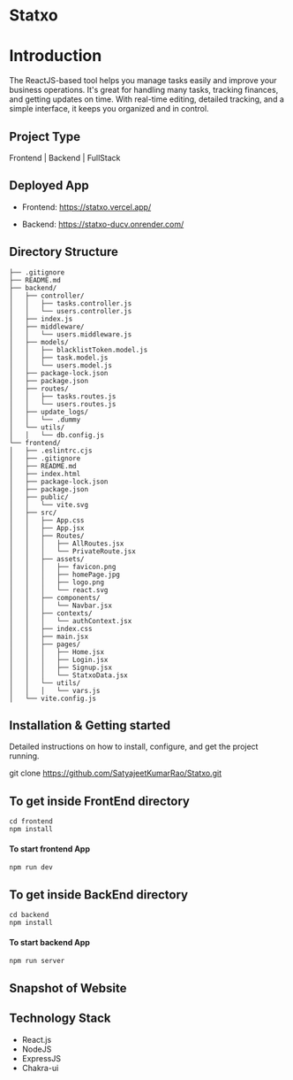 # Statxo

# Introduction

The ReactJS-based tool helps you manage tasks easily and improve your business operations. It's great for handling many tasks, tracking finances, and getting updates on time. With real-time editing, detailed tracking, and a simple interface, it keeps you organized and in control.

## Project Type

Frontend | Backend | FullStack

## Deployed App

- Frontend: https://statxo.vercel.app/

- Backend: https://statxo-ducv.onrender.com/

## Directory Structure

```
├── .gitignore
├── README.md
├── backend/
│   ├── controller/
│   │   ├── tasks.controller.js
│   │   └── users.controller.js
│   ├── index.js
│   ├── middleware/
│   │   └── users.middleware.js
│   ├── models/
│   │   ├── blacklistToken.model.js
│   │   ├── task.model.js
│   │   └── users.model.js
│   ├── package-lock.json
│   ├── package.json
│   ├── routes/
│   │   ├── tasks.routes.js
│   │   └── users.routes.js
│   ├── update_logs/
│   │   └── .dummy
│   └── utils/
│   │   └── db.config.js
└── frontend/
│   ├── .eslintrc.cjs
│   ├── .gitignore
│   ├── README.md
│   ├── index.html
│   ├── package-lock.json
│   ├── package.json
│   ├── public/
│   │   └── vite.svg
│   ├── src/
│   │   ├── App.css
│   │   ├── App.jsx
│   │   ├── Routes/
│   │   │   ├── AllRoutes.jsx
│   │   │   └── PrivateRoute.jsx
│   │   ├── assets/
│   │   │   ├── favicon.png
│   │   │   ├── homePage.jpg
│   │   │   ├── logo.png
│   │   │   └── react.svg
│   │   ├── components/
│   │   │   └── Navbar.jsx
│   │   ├── contexts/
│   │   │   └── authContext.jsx
│   │   ├── index.css
│   │   ├── main.jsx
│   │   ├── pages/
│   │   │   ├── Home.jsx
│   │   │   ├── Login.jsx
│   │   │   ├── Signup.jsx
│   │   │   └── StatxoData.jsx
│   │   └── utils/
│   │   │   └── vars.js
│   └── vite.config.js

```

## Installation & Getting started

Detailed instructions on how to install, configure, and get the project running.

git clone https://github.com/SatyajeetKumarRao/Statxo.git

## To get inside FrontEnd directory

```
cd frontend
npm install
```

#### To start frontend App

```
npm run dev
```

## To get inside BackEnd directory

```
cd backend
npm install
```

#### To start backend App

```
npm run server
```

## Snapshot of Website

## Technology Stack

- React.js
- NodeJS
- ExpressJS
- Chakra-ui

